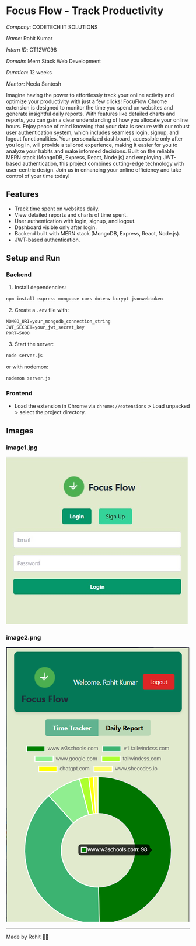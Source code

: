 # Focus Flow - Track Productivity

*Company*: CODETECH IT SOLUTIONS

*Name*: Rohit Kumar

*Intern ID*: CT12WC98

*Domain*: Mern Stack Web Development

*Duration*: 12 weeks

*Mentor*: Neela Santosh

Imagine having the power to effortlessly track your online activity and optimize your productivity with just a few clicks! FocuFlow Chrome extension is designed to monitor the time you spend on websites and generate insightful daily reports. With features like detailed charts and reports, you can gain a clear understanding of how you allocate your online hours. Enjoy peace of mind knowing that your data is secure with our robust user authentication system, which includes seamless login, signup, and logout functionalities. Your personalized dashboard, accessible only after you log in, will provide a tailored experience, making it easier for you to analyze your habits and make informed decisions. Built on the reliable MERN stack (MongoDB, Express, React, Node.js) and employing JWT-based authentication, this project combines cutting-edge technology with user-centric design. Join us in enhancing your online efficiency and take control of your time today!

## Features

- Track time spent on websites daily.
- View detailed reports and charts of time spent.
- User authentication with login, signup, and logout.
- Dashboard visible only after login.
- Backend built with MERN stack (MongoDB, Express, React, Node.js).
- JWT-based authentication.

## Setup and Run

### Backend

1. Install dependencies:

```bash
npm install express mongoose cors dotenv bcrypt jsonwebtoken
```

2. Create a `.env` file with:

```
MONGO_URI=your_mongodb_connection_string
JWT_SECRET=your_jwt_secret_key
PORT=5000
```

3. Start the server:

```bash
node server.js
```

or with nodemon:

```bash
nodemon server.js
```

### Frontend

- Load the extension in Chrome via `chrome://extensions` > Load unpacked > select the project directory.

## Images

### image1.jpg

![Screenshot](./image1.png)

### image2.png

![Screenshot](./image2.png)


-----

Made by Rohit 🐱‍🏍
